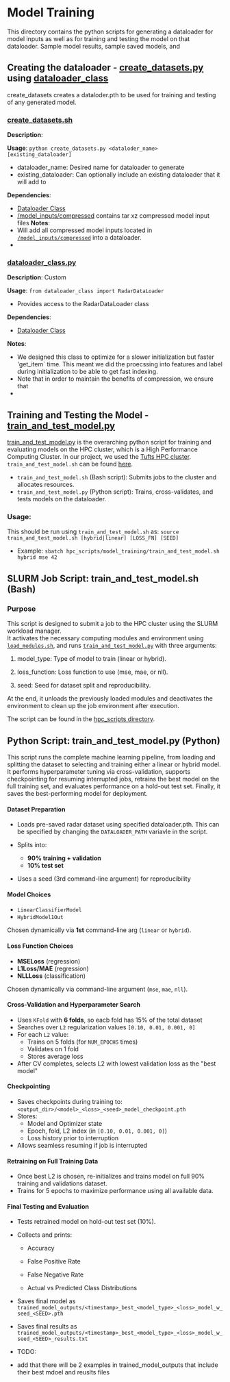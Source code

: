 # Model Training

This directory contains the python scripts for generating a dataloader for model inputs as well as for
training and testing the model on that dataloader. Sample model results, sample saved models, and 

## Creating the dataloader - [create_datasets.py](create_datasets.py) using [dataloader_class](dataloader_class.py)

create_datasets creates a dataloder.pth to be used for training and testing of any generated model. 

### [create_datasets.sh](generate_model_inputs.sh)
**Description**: 

**Usage**: `python create_datasets.py <dataloder_name> [existing_dataloader]`
- dataloader_name: Desired name for dataloader to generate
- existing_dataloader: Can optionally include an existing dataloader that it will add to

**Dependencies**:
- [Dataloader Class](dataloader_class.py)
- [/model_inputs/compressed](../model_inputs/) contains tar xz compressed model input files
**Notes**:
- Will add all compressed model inputs located in [`/model_inputs/compressed`](../model_inputs/) into a dataloader.
-

### [dataloader_class.py](dataloader.py)
**Description**: Custom 

**Usage**: `from dataloader_class import RadarDataLoader`
- Provides access to the RadarDataLoader class

**Dependencies**:
- [Dataloader Class](dataloader_class.py)

**Notes**:
- We designed this class to optimize for a slower initialization but faster 'get_item` time. This meant
we did the proecssing into features and label during initialization to be able to get fast indexing.
- Note that in order to maintain the benefits of compression, we ensure that 
- 


## Training and Testing the Model - [train_and_test_model.py](train_and_test_model.py)

[train_and_test_model.py](train_and_test_model.py) is the overarching python script for training and evaluating models on the HPC cluster, which is a High Performance Computing Cluster. In our project, we used the [Tufts HPC cluster](https://it.tufts.edu/high-performance-computing). `train_and_test_model.sh` can be found [here](hpc_scripts/model_training/train_and_test_model.sh).

- `train_and_test_model.sh` (Bash script): Submits jobs to the cluster and allocates resources.
- `train_and_test_model.py` (Python script): Trains, cross-validates, and tests models on the dataloader.

### Usage: 
This should be run using `train_and_test_model.sh` as:
`source train_and_test_model.sh [hybrid|linear] [LOSS_FN] [SEED]`
- Example: `sbatch hpc_scripts/model_training/train_and_test_model.sh hybrid mse 42`

## SLURM Job Script: train_and_test_model.sh (Bash)

### Purpose

This script is designed to submit a job to the HPC cluster using the SLURM workload manager.  
It activates the necessary computing modules and environment using [`load_modules.sh`](./hpc_scripts/load_modules.sh), and runs [`train_and_test_model.py`](train_and_test_model.py) with three 
arguments: 
1. model_type: Type of model to train (linear or hybrid).

2. loss_function: Loss function to use (mse, mae, or nll).

3. seed: Seed for dataset split and reproducibility.

At the end, it unloads the previously loaded modules and deactivates the environment to clean up the job environment after execution.

The script can be found in the [hpc_scripts directory](../hpc_scripts).

## Python Script: train_and_test_model.py (Python)
This script runs the complete machine learning pipeline, from loading and splitting the dataset to selecting and training either a linear or hybrid model. It performs hyperparameter tuning via cross-validation, supports checkpointing for resuming interrupted jobs, retrains the best model on the full training set, and evaluates performance on a hold-out test set. Finally, it saves the best-performing model for deployment.
####  Dataset Preparation

- Loads pre-saved radar dataset using specified dataloader.pth. This can be specified by changing the
`DATALOADER_PATH` variavle in the script. 

- Splits into:
  - **90% training + validation**
  - **10% test set**
- Uses a seed (3rd command-line argument) for reproducibility

#### Model Choices

- `LinearClassifierModel`
- `HybridModel1Out`

Chosen dynamically via **1st** command-line arg (`linear` or `hybrid`).

#### Loss Function Choices

- **MSELoss** (regression)
- **L1Loss/MAE** (regression)
- **NLLLoss** (classification)

Chosen dynamically via command-line argument (`mse`, `mae`, `nll`).

#### Cross-Validation and Hyperparameter Search

- Uses `KFold` with **6 folds**, so eacb fold has 15% of the total dataset
- Searches over `L2` regularization values `[0.10, 0.01, 0.001, 0]`
- For each `L2` value:
  - Trains on 5 folds (for `NUM_EPOCHS` times)
  - Validates on 1 fold
  - Stores average loss
- After CV completes, selects L2 with lowest validation loss as the "best model"

#### Checkpointing

- Saves checkpoints during training to: `<output_dir>/<model>_<loss>_<seed>_model_checkpoint.pth`
- Stores:
  - Model and Optimizer state
  - Epoch, fold, L2 index (in `[0.10, 0.01, 0.001, 0]`)
  - Loss history prior to interruption
- Allows seamless resuming if job is interrupted

#### Retraining on Full Training Data
- Once best L2 is chosen, re-initializes and trains model on full 90% training and validations dataset.
- Trains for 5 epochs to maximize performance using all available data.

#### Final Testing and Evaluation
- Tests retrained model on hold-out test set (10%).

- Collects and prints:

  - Accuracy

  - False Positive Rate

  - False Negative Rate

  - Actual vs Predicted Class Distributions

- Saves final model as `trained_model_outputs/<timestamp>_best_<model_type>_<loss>_model_w_seed_<SEED>.pth`
- Saves final results as `trained_model_outputs/<timestamp>_best_<model_type>_<loss>_model_w_seed_<SEED>_results.txt`

- TODO:
- add that there will be 2  examples in trained_model_outputs that include their best mdoel and reuslts files



